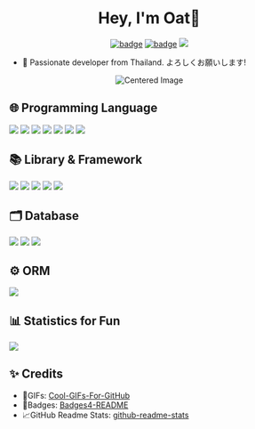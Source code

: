 <h1 align="center">Hey, I'm Oat👋</h1>

<p align="center">
  <a href="https://discordapp.com/users/442284470138175489"><img src="https://img.shields.io/badge/Discord-5865F2?style=for-the-badge&logo=discord&logoColor=white" alt="badge"></a>
  <a href="mailto:voraphol12345@gmail.com"><img src="https://img.shields.io/badge/Gmail-D14836?style=for-the-badge&logo=gmail&logoColor=white" alt="badge"></a>
  <a href="https://linkedin.com/in/voraphol" target="blank"><img src="https://img.shields.io/badge/LinkedIn-0077B5?style=for-the-badge&logo=linkedin&logoColor=white"></a>
</p>

- 🔭 Passionate developer from Thailand. よろしくお願いします!

<div align="center">
	<img src="https://user-images.githubusercontent.com/74038190/225813708-98b745f2-7d22-48cf-9150-083f1b00d6c9.gif" alt="Centered Image"/>
</div>

## 🌐 Programming Language
<p align="left">
  <img src="https://img.shields.io/badge/java-%23ED8B00.svg?style=for-the-badge&logo=openjdk&logoColor=white"/>
  <img src="https://img.shields.io/badge/Python-FFD43B?style=for-the-badge&logo=python&logoColor=blue"/>
  <img src="https://img.shields.io/badge/TypeScript-007ACC?style=for-the-badge&logo=typescript&logoColor=white"/>
  <img src="https://img.shields.io/badge/HTML5-E34F26?style=for-the-badge&logo=html5&logoColor=white" />
  <img src="https://img.shields.io/badge/CSS3-1572B6?style=for-the-badge&logo=css3&logoColor=white" />
  <img src="https://img.shields.io/badge/JavaScript-323330?style=for-the-badge&logo=javascript&logoColor=F7DF1E" />
  <img src="https://img.shields.io/badge/Go-00ADD8?style=for-the-badge&logo=go&logoColor=white" />

</p>

## 📚 Library & Framework
<p align="left">
  <img src="https://img.shields.io/badge/React-20232A?style=for-the-badge&logo=react&logoColor=61DAFB"/>
  <img src="https://img.shields.io/badge/next%20js-000000?style=for-the-badge&logo=nextdotjs&logoColor=white"/>
  <img src="https://img.shields.io/badge/Node%20js-339933?style=for-the-badge&logo=nodedotjs&logoColor=white"/>
  <img src="https://img.shields.io/badge/Express%20js-000000?style=for-the-badge&logo=express&logoColor=white"/>
  <img src="https://img.shields.io/badge/Tailwind_CSS-38B2AC?style=for-the-badge&logo=tailwind-css&logoColor=white" />
</p>

## 🗂️ Database
<p align="left">
  <img src="https://img.shields.io/badge/MongoDB-4EA94B?style=for-the-badge&logo=mongodb&logoColor=white"/>
  <img src="https://img.shields.io/badge/MySQL-005C84?style=for-the-badge&logo=mysql&logoColor=white"/>
<img src="https://img.shields.io/badge/PostgreSQL-316192?style=for-the-badge&logo=postgresql&logoColor=white"/>
</p>

## ⚙️ ORM
<p align="left">
  <img src="https://img.shields.io/badge/Prisma-3982CE?style=for-the-badge&logo=Prisma&logoColor=white"/>
</p>

## 📊 Statistics for Fun
<img align="center" src="https://github-readme-streak-stats.herokuapp.com/?user=oatkup1a&theme=dark](https://github-readme-streak-stats.herokuapp.com/?user=oatkup1a&theme=dark" />

## ✨ Credits
- 💫GIFs: [Cool-GIFs-For-GitHub](https://github.com/Anmol-Baranwal/Cool-GIFs-For-GitHub)
- 🪪Badges: [Badges4-README](https://github.com/alexandresanlim/Badges4-README.md-Profile)
- 📈GitHub Readme Stats: [github-readme-stats](https://github.com/anuraghazra/github-readme-stats?tab=readme-ov-file)
